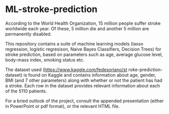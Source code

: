 # ML-stroke-prediction

According to the World Health Organization, 15 million people suffer stroke worldwide each year. Of these, 5 million die and another 5 million are permanently disabled.

This repository contains a suite of machine learning models (lasso regression, logistic regresison, Naive Bayes Classifiers, Decision Trees) for stroke prediction, based on parameters such as age, average glucose level, body-mass index, smoking status etc.

The dataset used (https://www.kaggle.com/fedesoriano/st roke-prediction-dataset) is found on Kaggle and contains information about age, gender, BMI (and 7 other parameters) along with whether or not the patient has had a stroke. Each row in the dataset provides relevant information about each of the 5110 patients.

For a bried outlook of the project, consult the appended presentation (either in PowerPoint or pdf format), or the relevant HTML file.
